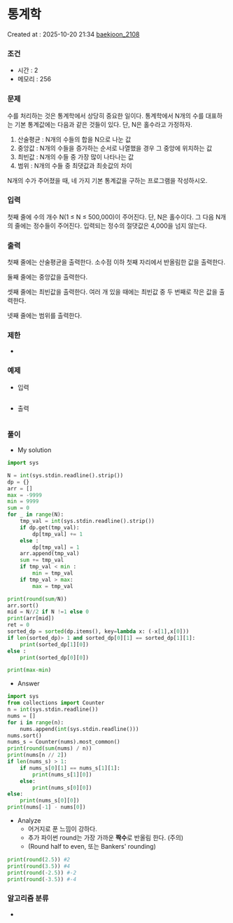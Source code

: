  # 통계학
Created at : 2025-10-20 21:34
[baekjoon_2108](https://www.acmicpc.net/problem/2108)
### 조건
- 시간 : 2
- 메모리 : 256
### 문제
수를 처리하는 것은 통계학에서 상당히 중요한 일이다. 통계학에서 N개의 수를 대표하는 기본 통계값에는 다음과 같은 것들이 있다. 단, N은 홀수라고 가정하자.

1. 산술평균 : N개의 수들의 합을 N으로 나눈 값
2. 중앙값 : N개의 수들을 증가하는 순서로 나열했을 경우 그 중앙에 위치하는 값
3. 최빈값 : N개의 수들 중 가장 많이 나타나는 값
4. 범위 : N개의 수들 중 최댓값과 최솟값의 차이

N개의 수가 주어졌을 때, 네 가지 기본 통계값을 구하는 프로그램을 작성하시오.
### 입력
첫째 줄에 수의 개수 N(1 ≤ N ≤ 500,000)이 주어진다. 단, N은 홀수이다. 그 다음 N개의 줄에는 정수들이 주어진다. 입력되는 정수의 절댓값은 4,000을 넘지 않는다.
### 출력
첫째 줄에는 산술평균을 출력한다. 소수점 이하 첫째 자리에서 반올림한 값을 출력한다.

둘째 줄에는 중앙값을 출력한다.

셋째 줄에는 최빈값을 출력한다. 여러 개 있을 때에는 최빈값 중 두 번째로 작은 값을 출력한다.

넷째 줄에는 범위를 출력한다.
### 제한
- 
### 예제
- 입력
```

```
- 출력
```

``` 

### 풀이
- My solution
```python
import sys

N = int(sys.stdin.readline().strip())
dp = {}
arr = []
max = -9999
min = 9999
sum = 0
for _ in range(N):
    tmp_val = int(sys.stdin.readline().strip())
    if dp.get(tmp_val):
        dp[tmp_val] += 1
    else :
        dp[tmp_val] = 1
    arr.append(tmp_val)
    sum += tmp_val
    if tmp_val < min :
        min = tmp_val
    if tmp_val > max:
        max = tmp_val

print(round(sum/N))
arr.sort()
mid = N//2 if N !=1 else 0
print(arr[mid])
ret = 0
sorted_dp = sorted(dp.items(), key=lambda x: (-x[1],x[0]))
if len(sorted_dp)> 1 and sorted_dp[0][1] == sorted_dp[1][1]:
    print(sorted_dp[1][0])
else :
    print(sorted_dp[0][0])

print(max-min)
```

- Answer
```python
import sys
from collections import Counter
n = int(sys.stdin.readline())
nums = []
for i in range(n):
    nums.append(int(sys.stdin.readline()))
nums.sort()
nums_s = Counter(nums).most_common()
print(round(sum(nums) / n))
print(nums[n // 2])
if len(nums_s) > 1:
    if nums_s[0][1] == nums_s[1][1]:
        print(nums_s[1][0])
    else:
        print(nums_s[0][0])
else:
    print(nums_s[0][0])
print(nums[-1] - nums[0])
```

- Analyze
	- 어거지로 푼 느낌이 강하다. 
	- 추가 파이썬 round는 가장 가까운 **짝수**로 반올림 한다. (주의)
	- (Round half to even, 또는 Bankers' rounding)
```python
print(round(2.5)) #2
print(round(3.5)) #4
print(round(-2.5)) #-2
print(round(-3.5)) #-4
```
### 알고리즘 분류
- 